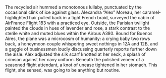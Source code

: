 The recycled air hummed a monotonous lullaby, punctuated by the occasional clink of ice against glass.  Alexandra “Alex” Moreau, her caramel-highlighted hair pulled back in a tight French braid, surveyed the cabin of AirFrance Flight 183 with a practiced eye. Outside, the Parisian twilight painted the clouds in hues of lavender and rose, a stark contrast to the sterile white and muted blues within the Airbus A380.  Bound for Buenos Aires, the plane was a microcosm of humanity: a crying baby two rows back, a honeymoon couple whispering sweet nothings in 12A and 12B, and a gaggle of businessmen loudly discussing quarterly reports further down the aisle.  Alex adjusted the silk scarf knotted at her neck, a splash of crimson against her navy uniform.  Beneath the polished veneer of a seasoned flight attendant, a knot of unease tightened in her stomach. This flight, she sensed, was going to be anything but routine.
